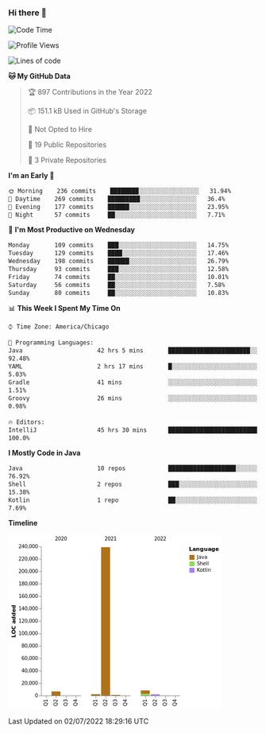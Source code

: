 ### Hi there 👋


<!--START_SECTION:waka-->
![Code Time](http://img.shields.io/badge/Code%20Time-2%2C338%20hrs%204%20mins-blue)

![Profile Views](http://img.shields.io/badge/Profile%20Views-4-blue)

![Lines of code](https://img.shields.io/badge/From%20Hello%20World%20I%27ve%20Written-259%20Thousand%20lines%20of%20code-blue)

**🐱 My GitHub Data** 

> 🏆 897 Contributions in the Year 2022
 > 
> 📦 151.1 kB Used in GitHub's Storage 
 > 
> 🚫 Not Opted to Hire
 > 
> 📜 19 Public Repositories 
 > 
> 🔑 3 Private Repositories  
 > 
**I'm an Early 🐤** 

```text
🌞 Morning    236 commits    ████████░░░░░░░░░░░░░░░░░   31.94% 
🌆 Daytime    269 commits    █████████░░░░░░░░░░░░░░░░   36.4% 
🌃 Evening    177 commits    ██████░░░░░░░░░░░░░░░░░░░   23.95% 
🌙 Night      57 commits     ██░░░░░░░░░░░░░░░░░░░░░░░   7.71%

```
📅 **I'm Most Productive on Wednesday** 

```text
Monday       109 commits    ███░░░░░░░░░░░░░░░░░░░░░░   14.75% 
Tuesday      129 commits    ████░░░░░░░░░░░░░░░░░░░░░   17.46% 
Wednesday    198 commits    ██████░░░░░░░░░░░░░░░░░░░   26.79% 
Thursday     93 commits     ███░░░░░░░░░░░░░░░░░░░░░░   12.58% 
Friday       74 commits     ██░░░░░░░░░░░░░░░░░░░░░░░   10.01% 
Saturday     56 commits     ██░░░░░░░░░░░░░░░░░░░░░░░   7.58% 
Sunday       80 commits     ██░░░░░░░░░░░░░░░░░░░░░░░   10.83%

```


📊 **This Week I Spent My Time On** 

```text
⌚︎ Time Zone: America/Chicago

💬 Programming Languages: 
Java                     42 hrs 5 mins       ███████████████████████░░   92.48% 
YAML                     2 hrs 17 mins       █░░░░░░░░░░░░░░░░░░░░░░░░   5.03% 
Gradle                   41 mins             ░░░░░░░░░░░░░░░░░░░░░░░░░   1.51% 
Groovy                   26 mins             ░░░░░░░░░░░░░░░░░░░░░░░░░   0.98%

🔥 Editors: 
IntelliJ                 45 hrs 30 mins      █████████████████████████   100.0%

```

**I Mostly Code in Java** 

```text
Java                     10 repos            ███████████████████░░░░░░   76.92% 
Shell                    2 repos             ███░░░░░░░░░░░░░░░░░░░░░░   15.38% 
Kotlin                   1 repo              ██░░░░░░░░░░░░░░░░░░░░░░░   7.69%

```


**Timeline**

![Chart not found](https://raw.githubusercontent.com/powercasgamer/powercasgamer/master/charts/bar_graph.png) 


 Last Updated on 02/07/2022 18:29:16 UTC
<!--END_SECTION:waka-->
